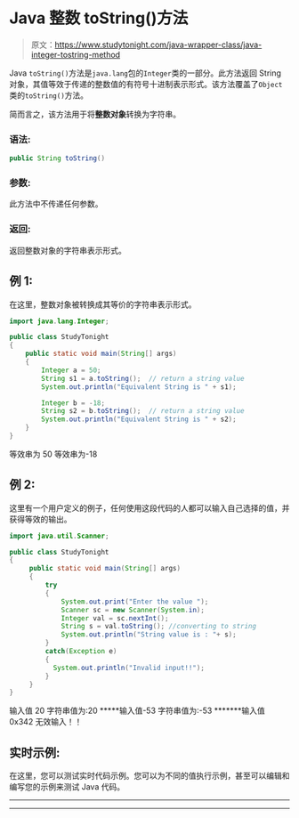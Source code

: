 # Java 整数 toString()方法

> 原文：<https://www.studytonight.com/java-wrapper-class/java-integer-tostring-method>

Java `toString()`方法是`java.lang`包的`Integer`类的一部分。此方法返回 String 对象，其值等效于传递的整数值的有符号十进制表示形式。该方法覆盖了`Object`类的`toString()`方法。

简而言之，该方法用于将**整数对象**转换为字符串。

### 语法:

```java
public String toString() 
```

### 参数:

此方法中不传递任何参数。

### 返回:

返回整数对象的字符串表示形式。

## 例 1:

在这里，整数对象被转换成其等价的字符串表示形式。

```java
import java.lang.Integer;

public class StudyTonight
{  
    public static void main(String[] args) 
    {  
        Integer a = 50;       
        String s1 = a.toString();  // return a string value 
        System.out.println("Equivalent String is " + s1);              

        Integer b = -18;                    
        String s2 = b.toString();  // return a string value 
        System.out.println("Equivalent String is " + s2);  
    }  
} 
```

等效串为 50
等效串为-18

## 例 2:

这里有一个用户定义的例子，任何使用这段代码的人都可以输入自己选择的值，并获得等效的输出。

```java
import java.util.Scanner;  

public class StudyTonight
{  
     public static void main(String[] args) 
     {  
         try
         {
             System.out.print("Enter the value ");  
             Scanner sc = new Scanner(System.in);  
             Integer val = sc.nextInt();  
             String s = val.toString(); //converting to string
             System.out.println("String value is : "+ s);          
         }
         catch(Exception e)
         {
           System.out.println("Invalid input!!");
         }
     }  
} 
```

输入值 20
字符串值为:20
*****输入值-53
字符串值为:-53
*******输入值 0x342
无效输入！！

## 实时示例:

在这里，您可以测试实时代码示例。您可以为不同的值执行示例，甚至可以编辑和编写您的示例来测试 Java 代码。

* * *

* * *